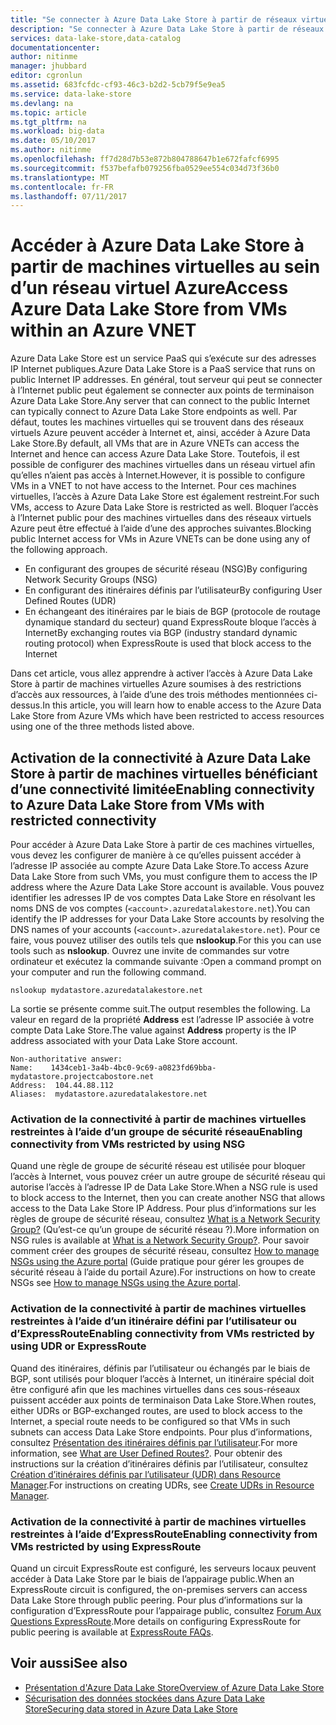 ```yaml
---
title: "Se connecter à Azure Data Lake Store à partir de réseaux virtuels | Microsoft Docs"
description: "Se connecter à Azure Data Lake Store à partir de réseaux virtuels Azure"
services: data-lake-store,data-catalog
documentationcenter: 
author: nitinme
manager: jhubbard
editor: cgronlun
ms.assetid: 683fcfdc-cf93-46c3-b2d2-5cb79f5e9ea5
ms.service: data-lake-store
ms.devlang: na
ms.topic: article
ms.tgt_pltfrm: na
ms.workload: big-data
ms.date: 05/10/2017
ms.author: nitinme
ms.openlocfilehash: ff7d28d7b53e872b804788647b1e672fafcf6995
ms.sourcegitcommit: f537befafb079256fba0529ee554c034d73f36b0
ms.translationtype: MT
ms.contentlocale: fr-FR
ms.lasthandoff: 07/11/2017
---
```

# <a name="access-azure-data-lake-store-from-vms-within-an-azure-vnet"></a><span data-ttu-id="acd16-103">Accéder à Azure Data Lake Store à partir de machines virtuelles au sein d’un réseau virtuel Azure</span><span class="sxs-lookup"><span data-stu-id="acd16-103">Access Azure Data Lake Store from VMs within an Azure VNET</span></span>
<span data-ttu-id="acd16-104">Azure Data Lake Store est un service PaaS qui s’exécute sur des adresses IP Internet publiques.</span><span class="sxs-lookup"><span data-stu-id="acd16-104">Azure Data Lake Store is a PaaS service that runs on public Internet IP addresses.</span></span> <span data-ttu-id="acd16-105">En général, tout serveur qui peut se connecter à l’Internet public peut également se connecter aux points de terminaison Azure Data Lake Store.</span><span class="sxs-lookup"><span data-stu-id="acd16-105">Any server that can connect to the public Internet can typically connect to Azure Data Lake Store endpoints as well.</span></span> <span data-ttu-id="acd16-106">Par défaut, toutes les machines virtuelles qui se trouvent dans des réseaux virtuels Azure peuvent accéder à Internet et, ainsi, accéder à Azure Data Lake Store.</span><span class="sxs-lookup"><span data-stu-id="acd16-106">By default, all VMs that are in Azure VNETs can access the Internet and hence can access Azure Data Lake Store.</span></span> <span data-ttu-id="acd16-107">Toutefois, il est possible de configurer des machines virtuelles dans un réseau virtuel afin qu’elles n’aient pas accès à Internet.</span><span class="sxs-lookup"><span data-stu-id="acd16-107">However, it is possible to configure VMs in a VNET to not have access to the Internet.</span></span> <span data-ttu-id="acd16-108">Pour ces machines virtuelles, l’accès à Azure Data Lake Store est également restreint.</span><span class="sxs-lookup"><span data-stu-id="acd16-108">For such VMs, access to Azure Data Lake Store is restricted as well.</span></span> <span data-ttu-id="acd16-109">Bloquer l’accès à l’Internet public pour des machines virtuelles dans des réseaux virtuels Azure peut être effectué à l’aide d’une des approches suivantes.</span><span class="sxs-lookup"><span data-stu-id="acd16-109">Blocking public Internet access for VMs in Azure VNETs can be done using any of the following approach.</span></span>

* <span data-ttu-id="acd16-110">En configurant des groupes de sécurité réseau (NSG)</span><span class="sxs-lookup"><span data-stu-id="acd16-110">By configuring Network Security Groups (NSG)</span></span>
* <span data-ttu-id="acd16-111">En configurant des itinéraires définis par l’utilisateur</span><span class="sxs-lookup"><span data-stu-id="acd16-111">By configuring User Defined Routes (UDR)</span></span>
* <span data-ttu-id="acd16-112">En échangeant des itinéraires par le biais de BGP (protocole de routage dynamique standard du secteur) quand ExpressRoute bloque l’accès à Internet</span><span class="sxs-lookup"><span data-stu-id="acd16-112">By exchanging routes via BGP (industry standard dynamic routing protocol) when ExpressRoute is used that block access to the Internet</span></span>

<span data-ttu-id="acd16-113">Dans cet article, vous allez apprendre à activer l’accès à Azure Data Lake Store à partir de machines virtuelles Azure soumises à des restrictions d’accès aux ressources, à l’aide d’une des trois méthodes mentionnées ci-dessus.</span><span class="sxs-lookup"><span data-stu-id="acd16-113">In this article, you will learn how to enable access to the Azure Data Lake Store from Azure VMs which have been restricted to access resources using one of the three methods listed above.</span></span>

## <a name="enabling-connectivity-to-azure-data-lake-store-from-vms-with-restricted-connectivity"></a><span data-ttu-id="acd16-114">Activation de la connectivité à Azure Data Lake Store à partir de machines virtuelles bénéficiant d’une connectivité limitée</span><span class="sxs-lookup"><span data-stu-id="acd16-114">Enabling connectivity to Azure Data Lake Store from VMs with restricted connectivity</span></span>
<span data-ttu-id="acd16-115">Pour accéder à Azure Data Lake Store à partir de ces machines virtuelles, vous devez les configurer de manière à ce qu’elles puissent accéder à l’adresse IP associée au compte Azure Data Lake Store.</span><span class="sxs-lookup"><span data-stu-id="acd16-115">To access Azure Data Lake Store from such VMs, you must configure them to access the IP address where the Azure Data Lake Store account is available.</span></span> <span data-ttu-id="acd16-116">Vous pouvez identifier les adresses IP de vos comptes Data Lake Store en résolvant les noms DNS de vos comptes (`<account>.azuredatalakestore.net`).</span><span class="sxs-lookup"><span data-stu-id="acd16-116">You can identify the IP addresses for your Data Lake Store accounts by resolving the DNS names of your accounts (`<account>.azuredatalakestore.net`).</span></span> <span data-ttu-id="acd16-117">Pour ce faire, vous pouvez utiliser des outils tels que **nslookup**.</span><span class="sxs-lookup"><span data-stu-id="acd16-117">For this you can use tools such as **nslookup**.</span></span> <span data-ttu-id="acd16-118">Ouvrez une invite de commandes sur votre ordinateur et exécutez la commande suivante :</span><span class="sxs-lookup"><span data-stu-id="acd16-118">Open a command prompt on your computer and run the following command.</span></span>

    nslookup mydatastore.azuredatalakestore.net

<span data-ttu-id="acd16-119">La sortie se présente comme suit.</span><span class="sxs-lookup"><span data-stu-id="acd16-119">The output resembles the following.</span></span> <span data-ttu-id="acd16-120">La valeur en regard de la propriété **Address** est l’adresse IP associée à votre compte Data Lake Store.</span><span class="sxs-lookup"><span data-stu-id="acd16-120">The value against **Address** property is the IP address associated with your Data Lake Store account.</span></span>

    Non-authoritative answer:
    Name:    1434ceb1-3a4b-4bc0-9c69-a0823fd69bba-mydatastore.projectcabostore.net
    Address:  104.44.88.112
    Aliases:  mydatastore.azuredatalakestore.net


### <a name="enabling-connectivity-from-vms-restricted-by-using-nsg"></a><span data-ttu-id="acd16-121">Activation de la connectivité à partir de machines virtuelles restreintes à l’aide d’un groupe de sécurité réseau</span><span class="sxs-lookup"><span data-stu-id="acd16-121">Enabling connectivity from VMs restricted by using NSG</span></span>
<span data-ttu-id="acd16-122">Quand une règle de groupe de sécurité réseau est utilisée pour bloquer l’accès à Internet, vous pouvez créer un autre groupe de sécurité réseau qui autorise l’accès à l’adresse IP de Data Lake Store.</span><span class="sxs-lookup"><span data-stu-id="acd16-122">When a NSG rule is used to block access to the Internet, then you can create another NSG that allows access to the Data Lake Store IP Address.</span></span> <span data-ttu-id="acd16-123">Pour plus d’informations sur les règles de groupe de sécurité réseau, consultez [What is a Network Security Group?](../virtual-network/virtual-networks-nsg.md) (Qu’est-ce qu’un groupe de sécurité réseau ?).</span><span class="sxs-lookup"><span data-stu-id="acd16-123">More information on NSG rules is available at [What is a Network Security Group?](../virtual-network/virtual-networks-nsg.md).</span></span> <span data-ttu-id="acd16-124">Pour savoir comment créer des groupes de sécurité réseau, consultez [How to manage NSGs using the Azure portal](../virtual-network/virtual-networks-create-nsg-arm-pportal.md) (Guide pratique pour gérer les groupes de sécurité réseau à l’aide du portail Azure).</span><span class="sxs-lookup"><span data-stu-id="acd16-124">For instructions on how to create NSGs see [How to manage NSGs using the Azure portal](../virtual-network/virtual-networks-create-nsg-arm-pportal.md).</span></span>

### <a name="enabling-connectivity-from-vms-restricted-by-using-udr-or-expressroute"></a><span data-ttu-id="acd16-125">Activation de la connectivité à partir de machines virtuelles restreintes à l’aide d’un itinéraire défini par l’utilisateur ou d’ExpressRoute</span><span class="sxs-lookup"><span data-stu-id="acd16-125">Enabling connectivity from VMs restricted by using UDR or ExpressRoute</span></span>
<span data-ttu-id="acd16-126">Quand des itinéraires, définis par l’utilisateur ou échangés par le biais de BGP, sont utilisés pour bloquer l’accès à Internet, un itinéraire spécial doit être configuré afin que les machines virtuelles dans ces sous-réseaux puissent accéder aux points de terminaison Data Lake Store.</span><span class="sxs-lookup"><span data-stu-id="acd16-126">When routes, either UDRs or BGP-exchanged routes, are used to block access to the Internet, a special route needs to be configured so that VMs in such subnets can access Data Lake Store endpoints.</span></span> <span data-ttu-id="acd16-127">Pour plus d’informations, consultez [Présentation des itinéraires définis par l’utilisateur](../virtual-network/virtual-networks-udr-overview.md).</span><span class="sxs-lookup"><span data-stu-id="acd16-127">For more information, see [What are User Defined Routes?](../virtual-network/virtual-networks-udr-overview.md).</span></span> <span data-ttu-id="acd16-128">Pour obtenir des instructions sur la création d’itinéraires définis par l’utilisateur, consultez [Création d’itinéraires définis par l’utilisateur (UDR) dans Resource Manager](../virtual-network/virtual-network-create-udr-arm-ps.md).</span><span class="sxs-lookup"><span data-stu-id="acd16-128">For instructions on creating UDRs, see [Create UDRs in Resource Manager](../virtual-network/virtual-network-create-udr-arm-ps.md).</span></span>

### <a name="enabling-connectivity-from-vms-restricted-by-using-expressroute"></a><span data-ttu-id="acd16-129">Activation de la connectivité à partir de machines virtuelles restreintes à l’aide d’ExpressRoute</span><span class="sxs-lookup"><span data-stu-id="acd16-129">Enabling connectivity from VMs restricted by using ExpressRoute</span></span>
<span data-ttu-id="acd16-130">Quand un circuit ExpressRoute est configuré, les serveurs locaux peuvent accéder à Data Lake Store par le biais de l’appairage public.</span><span class="sxs-lookup"><span data-stu-id="acd16-130">When an ExpressRoute circuit is configured, the on-premises servers can access Data Lake Store through public peering.</span></span> <span data-ttu-id="acd16-131">Pour plus d’informations sur la configuration d’ExpressRoute pour l’appairage public, consultez [Forum Aux Questions ExpressRoute](../expressroute/expressroute-faqs.md).</span><span class="sxs-lookup"><span data-stu-id="acd16-131">More details on configuring ExpressRoute for public peering is available at [ExpressRoute FAQs](../expressroute/expressroute-faqs.md).</span></span>

## <a name="see-also"></a><span data-ttu-id="acd16-132">Voir aussi</span><span class="sxs-lookup"><span data-stu-id="acd16-132">See also</span></span>
* [<span data-ttu-id="acd16-133">Présentation d'Azure Data Lake Store</span><span class="sxs-lookup"><span data-stu-id="acd16-133">Overview of Azure Data Lake Store</span></span>](data-lake-store-overview.md)
* [<span data-ttu-id="acd16-134">Sécurisation des données stockées dans Azure Data Lake Store</span><span class="sxs-lookup"><span data-stu-id="acd16-134">Securing data stored in Azure Data Lake Store</span></span>](data-lake-store-security-overview.md)

